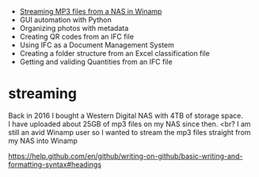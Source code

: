 

* [Streaming MP3 files from a NAS in Winamp](/_pages/personal_projects#streaming)<br>
* GUI automation with Python<br>
* Organizing photos with metadata<br>
* Creating QR codes from an IFC file<br>
* Using IFC as a Document Management System<br>
* Creating a folder structure from an Excel classification file<br>
* Getting and validing Quantities from an IFC file<br>


# streaming

Back in 2016 I bought a Western Digital NAS with 4TB of storage space. <br>
I have uploaded about 25GB of mp3 files on my NAS since then. <br?
I am still an avid Winamp user so I wanted to stream the mp3 files straight from my NAS into Winamp <br>

https://help.github.com/en/github/writing-on-github/basic-writing-and-formatting-syntax#headings
